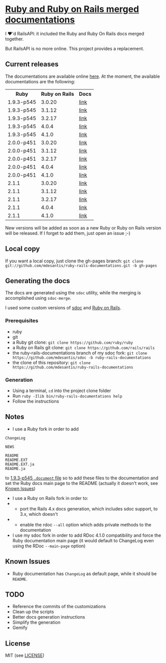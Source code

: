 # [Ruby and Ruby on Rails merged documentations](http://mdesantis.github.io/ruby-rails-documentations/)

I :heart:'d RailsAPI: it included the Ruby and Ruby On Rails docs merged together.

But RailsAPI is no more online. This project provides a replacement.

## Current releases

The documentations are available online [here](http://mdesantis.github.io/ruby-rails-documentations/). At the moment, the available documentations are the following:

<table>
  <tr>
    <th>Ruby</th>
    <th>Ruby on Rails</th>
    <th>Docs</th>
  </tr>
  <tr>
    <td>1.9.3-p545</td>
    <td>3.0.20</td>
    <td><a href="http://mdesantis.github.io/ruby-rails-documentations/Ruby v1.9.3-p545, Ruby on Rails v3.0.20/index.html">link</a></td>
  </tr>
  <tr>
    <td>1.9.3-p545</td>
    <td>3.1.12</td>
    <td><a href="http://mdesantis.github.io/ruby-rails-documentations/Ruby v1.9.3-p545, Ruby on Rails v3.1.12/index.html">link</a></td>
  </tr>
  <tr>
    <td>1.9.3-p545</td>
    <td>3.2.17</td>
    <td><a href="http://mdesantis.github.io/ruby-rails-documentations/Ruby v1.9.3-p545, Ruby on Rails v3.2.17/index.html">link</a></td>
  </tr>
  <tr>
    <td>1.9.3-p545</td>
    <td>4.0.4</td>
    <td><a href="http://mdesantis.github.io/ruby-rails-documentations/Ruby v1.9.3-p545, Ruby on Rails v4.0.4/index.html">link</a></td>
  </tr>
  <tr>
    <td>1.9.3-p545</td>
    <td>4.1.0</td>
    <td><a href="http://mdesantis.github.io/ruby-rails-documentations/Ruby v1.9.3-p545, Ruby on Rails v4.1.0/index.html">link</a></td>
  </tr>
  <tr>
    <td>2.0.0-p451</td>
    <td>3.0.20</td>
    <td><a href="http://mdesantis.github.io/ruby-rails-documentations/Ruby v2.0.0-p451, Ruby on Rails v3.0.20/index.html">link</a></td>
  </tr>
  <tr>
    <td>2.0.0-p451</td>
    <td>3.1.12</td>
    <td><a href="http://mdesantis.github.io/ruby-rails-documentations/Ruby v2.0.0-p451, Ruby on Rails v3.1.12/index.html">link</a></td>
  </tr>
  <tr>
    <td>2.0.0-p451</td>
    <td>3.2.17</td>
    <td><a href="http://mdesantis.github.io/ruby-rails-documentations/Ruby v2.0.0-p451, Ruby on Rails v3.2.17/index.html">link</a></td>
  </tr>
  <tr>
    <td>2.0.0-p451</td>
    <td>4.0.4</td>
    <td><a href="http://mdesantis.github.io/ruby-rails-documentations/Ruby v2.0.0-p451, Ruby on Rails v4.0.4/index.html">link</a></td>
  </tr>
  <tr>
    <td>2.0.0-p451</td>
    <td>4.1.0</td>
    <td><a href="http://mdesantis.github.io/ruby-rails-documentations/Ruby v2.0.0-p451, Ruby on Rails v4.1.0/index.html">link</a></td>
  </tr>
  <tr>
    <td>2.1.1</td>
    <td>3.0.20</td>
    <td><a href="http://mdesantis.github.io/ruby-rails-documentations/Ruby v2.1.1, Ruby on Rails v3.0.20/index.html">link</a></td>
  </tr>
  <tr>
    <td>2.1.1</td>
    <td>3.1.12</td>
    <td><a href="http://mdesantis.github.io/ruby-rails-documentations/Ruby v2.1.1, Ruby on Rails v3.1.12/index.html">link</a></td>
  </tr>
  <tr>
    <td>2.1.1</td>
    <td>3.2.17</td>
    <td><a href="http://mdesantis.github.io/ruby-rails-documentations/Ruby v2.1.1, Ruby on Rails v3.2.17/index.html">link</a></td>
  </tr>
  <tr>
    <td>2.1.1</td>
    <td>4.0.4</td>
    <td><a href="http://mdesantis.github.io/ruby-rails-documentations/Ruby v2.1.1, Ruby on Rails v4.0.4/index.html">link</a></td>
  </tr>
  <tr>
    <td>2.1.1</td>
    <td>4.1.0</td>
    <td><a href="http://mdesantis.github.io/ruby-rails-documentations/Ruby v2.1.1, Ruby on Rails v4.1.0/index.html">link</a></td>
  </tr>
</table>

New versions will be added as soon as a new Ruby or Ruby on Rails version will be released. If I forget to add them, just open an issue ;-)

## Local copy

If you want a local copy, just clone the gh-pages branch: `git clone git://github.com/mdesantis/ruby-rails-documentations.git -b gh-pages`

## Generating the docs

The docs are generated using the `sdoc` utility, while the merging is accomplished using `sdoc-merge`.

I used some custom versions of [sdoc](https://github.com/mdesantis/sdoc/tree/ruby-rails-documentations) and [Ruby on Rails](https://github.com/mdesantis/rails/tree/ruby-rails-documentations).

### Prerequisites

* ruby
* git
* a Ruby git clone: `git clone https://github.com/ruby/ruby`
* a Ruby on Rails git clone: `git clone https://github.com/rails/rails`
* the ruby-rails-documentations branch of my sdoc fork: `git clone https://github.com/mdesantis/sdoc -b ruby-rails-documentations`
* the clone of this repository: `git clone https://github.com/mdesantis/ruby-rails-documentations`

### Generation

* Using a terminal, `cd` into the project clone folder
* Run `ruby -Ilib bin/ruby-rails-documentations help`
* Follow the instructions

## Notes

* I use a Ruby fork in order to add

```
ChangeLog

NEWS

README
README.EXT
README.EXT.ja
README.ja
```

to [1.9.3-p545 `.document` file](https://github.com/ruby/ruby/blob/v1_9_3_545/.document) so to add these files to the documentation and set the Ruby docs main page to the README (actually it doesn't work, see [Known Issues](#known-issues))

* I use a Ruby on Rails fork in order to:
* * port the Rails 4.x docs generation, which includes sdoc support, to 3.x, which doesn't
* * enable the rdoc `--all` option which adds private methods to the documentation
* I use my sdoc fork in order to add RDoc 4.1.0 compatibility and force the Ruby documentation main page (it would default to ChangeLog even using the RDoc `--main-page` option)

## Known Issues

* Ruby documentation has `ChangeLog` as default page, while it should be `README`.

## TODO

* Reference the commits of the customizations
* Clean up the scripts
* Better docs generation instructions
* Simplify the generation
* Gemify

## License

MIT (see [LICENSE](LICENSE))